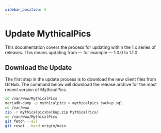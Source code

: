 ```yaml
---
sidebar_position: 6
---
```

# Update MythicalPics

This documentation covers the process for updating within the 1.x series of releases. This means updating from — for example — 1.0.0 to 1.1.0

## Download the Update
The first step in the update process is to download the new client files from GitHub. The command below will download the release archive for the most recent version of MythicalPics.
```bash
cd /var/www/MythicalPics
mariadb-dump -p mythicalpics > mythicalpics_backup.sql
cd /var/www
zip -r mythicalpicsbackup.zip MythicalPics/
cd /var/www/MythicalPics
git fetch --all
git reset --hard origin/main